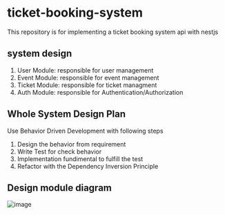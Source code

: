 # ticket-booking-system

This repository is for implementing a ticket booking system api with nestjs

## system design

1. User Module:
  responsible for user management
2. Event Module:
  responsible for event management
3. Ticket Module:
  responsible for ticket managment
4. Auth Module:
  responsible for Authentication/Authorization

## Whole System Design Plan

Use Behavior Driven  Development with following steps

1. Design the behavior from requirement
2. Write Test for check behavior
3. Implementation fundimental to fulfill the test
4. Refactor with the Dependency Inversion Principle

## Design module diagram

![image](https://i.imgur.com/1oKRoZv.png)

